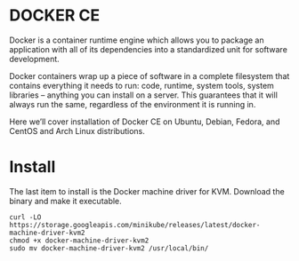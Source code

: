 # DOCKER CE

Docker is a container runtime engine which allows you to package an application with all of its dependencies into a standardized unit for software development.

Docker containers wrap up a piece of software in a complete filesystem that contains everything it needs to run: code, runtime, system tools, system libraries – anything you can install on a server. This guarantees that it will always run the same, regardless of the environment it is running in.

Here we’ll cover installation of Docker CE on Ubuntu, Debian, Fedora, and CentOS and Arch Linux distributions.

# Install

The last item to install is the Docker machine driver for KVM. Download the binary and make it executable.

```shell
curl -LO https://storage.googleapis.com/minikube/releases/latest/docker-machine-driver-kvm2
chmod +x docker-machine-driver-kvm2
sudo mv docker-machine-driver-kvm2 /usr/local/bin/
```